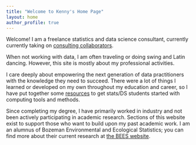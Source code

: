 ```yaml
---
title: "Welcome to Kenny's Home Page"
layout: home
author_profile: true
---
```


Welcome! I am a freelance statistics and data science consultant, currently
currently taking on [consulting collaborators](consulting).

When not working with data, I am often traveling or doing swing and Latin
dancing. However, this site is mostly about my professional activities.

I care deeply about empowering the next generation of data practitioners with
the knowledge they need to succeed. There were a lot of things I learned or
developed on my own throughout my education and career, so I have put together
some [resources](computing) to get stats/DS students started with computing
tools and methods.

Since completing my degree, I have primarily worked in industry and not been
actively participating in academic research. Sections of this website exist to
support those who want to build upon my past academic work. I am an alumnus of
Bozeman Environmental and Ecological Statistics; you can find more about their
current research at [the BEES website](https://bozemanenvrstat.github.io).
